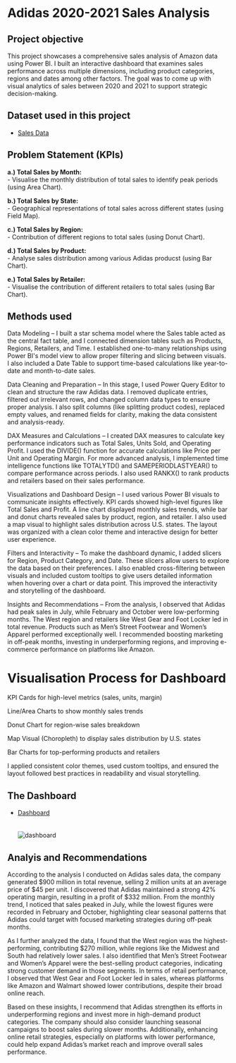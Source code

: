 # Adidas 2020-2021 Sales Analysis 
## Project objective
This project showcases a comprehensive sales analysis of Amazon data using Power BI. I built an interactive dashboard that examines sales performance across multiple dimensions, including product categories, regions and dates among other factors. The goal was to come up with visual analytics of sales between 2020 and 2021 to support strategic decision-making.


## Dataset used in this project
- <a href= 'https://github.com/MtitiTendai/Amazon-Sales-Analysis-Dashboard/blob/main/Adidas%20US%20Sales%20Datasets.xlsx'>Sales Data</a>

## Problem Statement (KPIs)
<p><b> a.) Total Sales by Month: </b><br>
            - Visualise the monthly distribution of total sales to identify peak periods (using Area Chart).</p>
<p><b> b.) Total Sales by State: </b><br>
       - Geographical representations of total sales across different states (using Field Map).</p>
<p><b> c.) Total Sales by Region: </b><br>
       - Contribution of different regions to total sales (using Donut Chart).</p>
<p><b> d.) Total Sales by Product: </b><br>
       - Analyse sales distribution among various Adidas producst (using Bar Chart).</p>
<p><b> e.) Total Sales by Retailer: </b><br>
       - Visualise the contribution of different retailers to total sales (using Bar Chart).</p>

## Methods used
Data Modeling – I built a star schema model where the Sales table acted as the central fact table, and I connected dimension tables such as Products, Regions, Retailers, and Time. I established one-to-many relationships using Power BI's model view to allow proper filtering and slicing between visuals. I also included a Date Table to support time-based calculations like year-to-date and month-to-date sales.

Data Cleaning and Preparation – In this stage, I used Power Query Editor to clean and structure the raw Adidas data. I removed duplicate entries, filtered out irrelevant rows, and changed column data types to ensure proper analysis. I also split columns (like splitting product codes), replaced empty values, and renamed fields for clarity, making the data consistent and analysis-ready.

DAX Measures and Calculations – I created DAX measures to calculate key performance indicators such as Total Sales, Units Sold, and Operating Profit. I used the DIVIDE() function for accurate calculations like Price per Unit and Operating Margin. For more advanced analysis, I implemented time intelligence functions like TOTALYTD() and SAMEPERIODLASTYEAR() to compare performance across periods. I also used RANKX() to rank products and retailers based on their sales performance.

Visualizations and Dashboard Design – I used various Power BI visuals to communicate insights effectively. KPI cards showed high-level figures like Total Sales and Profit. A line chart displayed monthly sales trends, while bar and donut charts revealed sales by product, region, and retailer. I also used a map visual to highlight sales distribution across U.S. states. The layout was organized with a clean color theme and interactive design for better user experience.

Filters and Interactivity – To make the dashboard dynamic, I added slicers for Region, Product Category, and Date. These slicers allow users to explore the data based on their preferences. I also enabled cross-filtering between visuals and included custom tooltips to give users detailed information when hovering over a chart or data point. This improved the interactivity and storytelling of the dashboard.

Insights and Recommendations – From the analysis, I observed that Adidas had peak sales in July, while February and October were low-performing months. The West region and retailers like West Gear and Foot Locker led in total revenue. Products such as Men’s Street Footwear and Women’s Apparel performed exceptionally well. I recommended boosting marketing in off-peak months, investing in underperforming regions, and improving e-commerce performance on platforms like Amazon.

# Visualisation Process for Dashboard

KPI Cards for high-level metrics (sales, units, margin)

Line/Area Charts to show monthly sales trends

Donut Chart for region-wise sales breakdown

Map Visual (Choropleth) to display sales distribution by U.S. states

Bar Charts for top-performing products and retailers

I applied consistent color themes, used custom tooltips, and ensured the layout followed best practices in readability and visual storytelling.


## The Dashboard
- <a href= 'https://github.com/MtitiTendai/Amazon-Sales-Analysis-Dashboard/blob/main/dashboard.png'>Dashboard</a> <br><br><br>
![dashboard](https://github.com/user-attachments/assets/be94b054-2621-49b9-8edb-31b73d229090)

## Analyis and Recommendations
According to the analysis I conducted on Adidas sales data, the company generated $900 million in total revenue, selling 2 million units at an average price of $45 per unit. I discovered that Adidas maintained a strong 42% operating margin, resulting in a profit of $332 million. From the monthly trend, I noticed that sales peaked in July, while the lowest figures were recorded in February and October, highlighting clear seasonal patterns that Adidas could target with focused marketing strategies during off-peak months.

As I further analyzed the data, I found that the West region was the highest-performing, contributing $270 million, while regions like the Midwest and South had relatively lower sales. I also identified that Men’s Street Footwear and Women’s Apparel were the best-selling product categories, indicating strong customer demand in those segments. In terms of retail performance, I observed that West Gear and Foot Locker led in sales, whereas platforms like Amazon and Walmart showed lower contributions, despite their broad online reach.

Based on these insights, I recommend that Adidas strengthen its efforts in underperforming regions and invest more in high-demand product categories. The company should also consider launching seasonal campaigns to boost sales during slower months. Additionally, enhancing online retail strategies, especially on platforms with lower performance, could help expand Adidas’s market reach and improve overall sales performance.


